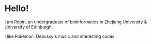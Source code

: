 # Hello!
I am Robin, an undergraduate of bioinformatics in Zhejiang University & University of Edinburgh.

I like Pokemon, Debussy's music and interesting codes.


